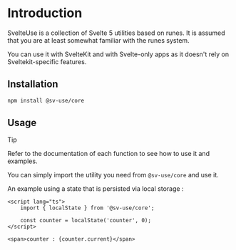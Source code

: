 # Introduction

SvelteUse is a collection of Svelte 5 utilities based on runes. It is assumed
that you are at least somewhat familiar with the runes system.

You can use it with SvelteKit and with Svelte-only apps as it doesn't rely on
Sveltekit-specific features.

## Installation

```bash
npm install @sv-use/core
```

## Usage

> [!TIP]
> Refer to the documentation of each function to see how to use it and examples.

You can simply import the utility you need from `@sv-use/core` and use it.

An example using a state that is persisted via local storage :

```svelte
<script lang="ts">
	import { localState } from '@sv-use/core';

	const counter = localState('counter', 0);
</script>

<span>counter : {counter.current}</span>
```
